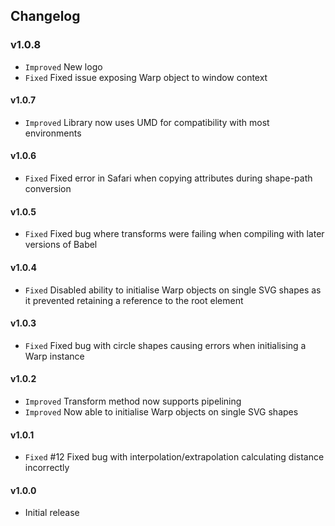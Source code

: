 ## Changelog

### v1.0.8
- `Improved` New logo
- `Fixed` Fixed issue exposing Warp object to window context

#### v1.0.7
- `Improved` Library now uses UMD for compatibility with most environments

#### v1.0.6
- `Fixed` Fixed error in Safari when copying attributes during shape-path conversion

#### v1.0.5
- `Fixed` Fixed bug where transforms were failing when compiling with later versions of Babel

#### v1.0.4
- `Fixed` Disabled ability to initialise Warp objects on single SVG shapes as it prevented retaining a reference to the root element

#### v1.0.3
- `Fixed` Fixed bug with circle shapes causing errors when initialising a Warp instance

#### v1.0.2
- `Improved` Transform method now supports pipelining
- `Improved` Now able to initialise Warp objects on single SVG shapes

#### v1.0.1
- `Fixed` #12 Fixed bug with interpolation/extrapolation calculating distance incorrectly

#### v1.0.0
- Initial release
